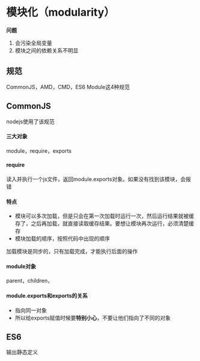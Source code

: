 # 模块化（modularity）



**问题**

1. 会污染全局变量
2. 模块之间的依赖关系不明显



## 规范

CommonJS，AMD，CMD，ES6 Module这4种规范







## CommonJS

nodejs使用了该规范

#### 三大对象

module，require，exports



#### require

读入并执行一个js文件，返回module.exports对象。如果没有找到该模块，会报错

#### 特点

- 模块可以多次加载，但是只会在第一次加载时运行一次，然后运行结果就被缓存了，之后再加载，就直接读取缓存结果。要想让模块再次运行，必须清楚缓存
- 模块加载的顺序，按照代码中出现的顺序



加载模块是同步的，只有加载完成，才能执行后面的操作



#### module对象

parent，children，



#### module.exports和exports的关系

- 指向同一对象
- 所以给exports赋值时候要**特别小心**，不要让他们指向了不同的对象







## ES6

输出静态定义
